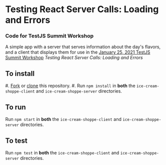 # Testing React Server Calls: Loading and Errors

### Code for TestJS Summit Workshop

A simple app with a server that serves information about the day's flavors, and a client that displays them for use in the [January 25, 2021 TestJS Summit Workshop](https://www.testjssummit.com/workshops-3h) _Testing React Server Calls: Loading and Errors_

## To install

#. [Fork](https://guides.github.com/activities/forking/) or [clone](https://github.com/git-guides/git-clone) this repository.
#. Run `npm install` in **both** the `ice-cream-shoppe-client` and `ice-cream-shoppe-server` directories.

## To run

Run `npm start` in **both** the `ice-cream-shoppe-client` and `ice-cream-shoppe-server` directories.

## To test

Run `npm test` in **both** the `ice-cream-shoppe-client` and `ice-cream-shoppe-server` directories.

